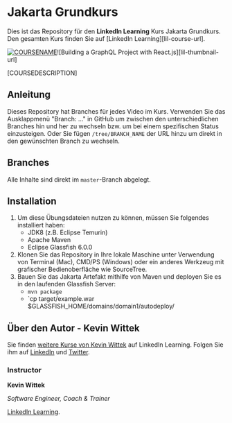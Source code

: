 # Jakarta Grundkurs

Dies ist das Repository für den **LinkedIn Learning** Kurs Jakarta Grundkurs. Den gesamten Kurs finden Sie auf [LinkedIn Learning][lil-course-url].

[![COURSENAME](COURSEIMAGE)](LICOURSEURL)![Building a GraphQL Project with React.js][lil-thumbnail-url] 

[COURSEDESCRIPTION]

## Anleitung

Dieses Repository hat Branches für jedes Video im Kurs. Verwenden Sie das Ausklappmenü "Branch: ..." in GitHub um zwischen den unterschiedlichen Branches hin und her zu wechseln bzw. um bei einem spezifischen Status einzusteigen. Oder Sie fügen `/tree/BRANCH_NAME` der URL hinzu um direkt in den gewünschten Branch zu wechseln.

## Branches
Alle Inhalte sind direkt im `master`-Branch abgelegt.

## Installation

1. Um diese Übungsdateien nutzen zu können, müssen Sie folgendes installiert haben:
   - JDK8 (z.B. Eclipse Temurin)
   - Apache Maven
   - Eclipse Glassfish 6.0.0
2. Klonen Sie das Repository in Ihre lokale Maschine unter Verwendung von Terminal (Mac), CMD/PS (Windows) oder ein anderes Werkzeug mit grafischer Bedienoberfläche wie SourceTree.
3. Bauen Sie das Jakarta Artefakt mithilfe von Maven und deployen Sie es in den laufenden Glassfish Server:
   - `mvn package`
   - `cp target/example.war $GLASSFISH_HOME/domains/domain1/autodeploy/   

## Über den Autor - Kevin Wittek
Sie finden [weitere Kurse von Kevin Wittek](https://www.linkedin.com/learning/instructors/kevin-wittek) auf LinkedIn Learning. Folgen Sie ihm auf [LinkedIn](https://www.linkedin.com/in/kevin-wittek?trk=lil_instructor) und [Twitter](https://twitter.com/kiview). 

### Instructor

**Kevin Wittek**

_Software Engineer, Coach & Trainer_

[LinkedIn Learning](https://www.linkedin.com/learning/instructors/kevin-wittek).
